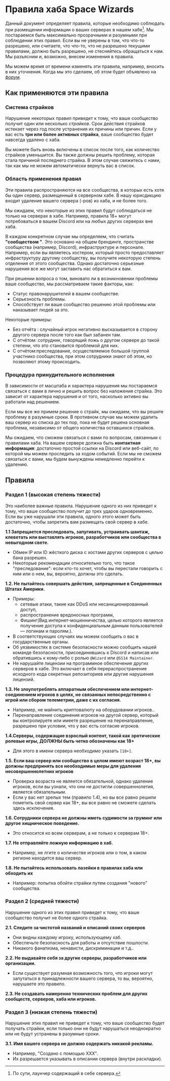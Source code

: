 <!--
When changing these rules, please keep the following in mind:
 - "Dehubbing" is somewhat informal, to stay consistent use "delisting" or "removed from the hub".
 - Do not state the same rule in multiple places. This can easily lead to inconsistencies after more edits are made.
 - Always use the Oxford comma to avoid confusion/rules lawyering.
 - Prefer using "or" over "/" to avoid confusion.
 - If applicable, use "community" instead of "server". If rules are broken outside a server but in a community, the community would (usually) still end up being removed from the hub in its entirety. Communities can also set up multiple servers or set up new servers after their community has been removed from the hub.
-->

# Правила хаба Space Wizards
Данный документ определяет правила, которые необходимо соблюдать при размещении информации о ваших серверах в нашем хабе[^hub]. Мы постараемся быть максимально прозрачными и разумными при соблюдении этих правил. Если вы не уверены в том, что что-то разрешено, или считаете, что что-то, что не разрешено текущими правилами, должно быть разрешено, не стесняйтесь обращаться к нам. Мы разъясним и, возможно, внесем изменения в правила.

Мы можем время от времени изменять эти правила, например, вносить в них уточнения. Когда мы это сделаем, об этом будет объявлено на [форум](https://forum.spacestation14.io/index.php?/forum/29-hub-administrative/).

[^hub]: По сути, лаунчер содержащий в себе сервера.

## Как применяются эти правила

### Система страйков

Нарушение некоторых правил приведет к тому, что ваше сообщество получит один или несколько *страйков*. Срок действия страйков истекает через год после устранения их причины или причин. Если у вас есть **три или более активных страйка**, ваше сообщество будет навсегда удалено с хаба.

Вы можете быть вновь включены в список после того, как количество страйков уменьшится. Вы также должны решить проблему, которая стала причиной последнего страйка. В этом случае свяжитесь с нами, так как мы не можем автоматически вернуть вас в список.

### Область применения правил

Эти правила распространяются на все сообщества, в которых есть хотя бы один сервер, размещенный в серверном хабе. В нашу юрисдикцию входит удаление вашего сервера (-ров) из хаба, и не более того.

Мы ожидаем, что некоторые из этих правил будут соблюдаться не только на серверах в хабе. Например, правила 18+ могут потребоваться в вашем Discord или на любых других серверах вне хаба.

В каждом конкретном случае мы определяем, что считать **"сообществом "**. Это основано на общем брендинге, пространстве сообщества (например, Discord), инфраструктуре и персонале. Например, если вы являетесь хостером, который просто предоставляет инфраструктуру другому сообществу, вы получите некоторую степень отделения от этого сообщества. Однако достаточно серьезные нарушения все же могут заставить нас обратиться к вам.

При решении вопроса о том, виновато ли в возникновении проблемы ваше сообщество, мы рассматриваем такие факторы, как:
- Статус правонарушителей в вашем сообществе.
- Серьезность проблемы.
- Способствует ли ваше сообщество решению этой проблемы или наказывает людей за это.

Некоторые примеры:
- Без отчёта : случайный игрок негативно высказывается в сторону другого сервера после того как был забанен там.
- С отчётом: сотрудник, говорящий ложь о другом сервере до такой степени, что это становится проблемой для них.
- С отчётом:преследование, осуществляемое большой группой участнико сообщества, при этом сотрудники знают об этом, но позволяют этому происходить.

### Процедура принудительного исполнения

В зависимости от масштаба и характера нарушения мы постараемся связаться с вами в лично и решить вопрос без наложения страйка. Это зависит от характера нарушения и от того, насколько активно вы работали над решением.

Если мы все же примем решение о страйк, мы ожидаем, что вы решите проблему в разумные сроки. В противном случае мы можем удалить ваш сервер из списка до тех пор, пока не будет решена основная проблема, независимо от общего количества оставшихся страйков.

Мы ожидаем, что сможем связаться с вами по вопросам, связанным с правилами хаба. На вашем сервере должна быть **контактная информация**: достаточно простой ссылки на Discord или веб-сайт, по которой мы можем проследить за ходом событий. Если мы не сможем связаться с вами, мы будем вынуждены немедленно перейти к удалению.

## Правила

### Раздел 1 (высокая степень тяжести)
Это наиболее важные правила. Нарушение одного из них приведет к тому, что ваше сообщество получит до трех ударов одновременно. Если вы уже нарушали эти правила, одного этого может быть достаточно, чтобы запретить вам размещать свой сервер в хабе.

**1.1 Запрещается преследовать, запугивать, устраивать шантаж, клеветать или выставлять игроков, разработчиков или сообщества в невыгодном свете.**
- Обмен IP или ID жёсткого диска с хостами других серверов с целью бана разрешен.
- Некоторые рекомендации относительно того, что такое "преследование": если кто-то хочет, чтобы вы перестали говорить с ним или о нем, вы, вероятно, должны это сделать.

**1.2. Не пытайтесь совершать действия, запрещенные в Соединенных Штатах Америки.**
- Примеры:
	- сетевые атаки, такие как DDoS или несанкционированный доступ,
  - распространение вредоносных программ,
  - Фишинг(Вид интернет-мошенничества, целью которого является получение доступа к конфиденциальным данным пользователей — логинам и паролям.).
- В соответствующих случаях мы можем сообщить о вас в государственные органы.
- Об уязвимостях в системе безопасности можно сообщить нашей команде безопасности, присоединившись к Discord и написав или обратившись к кому-либо с ролью `@Wizard` или `@SS14 Maintainer`.
- Не нарушайте лицензии на программное обеспечение других серверов в хабе. Это включает в себя перераспространение исходного кода секретных репозиториев или другие нарушения лицензий.

**1.3. Не злоупотреблять аппаратным обеспечением или интернет-соединением игроков в целях, не связанных непосредственно с игрой или сбором телеметрии, даже с их согласия.**
- Например, не майнить криптовалюту на оборудовании игроков..
- Перенаправление соединения игроков на другой сервер, который вы контролируете или имеете разрешение на перенаправление, разрешено при условии, что у вас есть согласие игроков.

**1.4.Серверы, содержащие взрослый контент, такой как эротические ролевые игры, ДОЛЖНЫ быть четко обозначены как 18+**
- Для этого в имени сервера необходимо указать `[18+]`.

**1.5. Если ваш сервер или сообщество в целом имеют возраст 18+, вы должны предпринять все необходимые меры для удаления несовершеннолетних игроков**
- Проверка возраста не является обязательной, однако удаление игроков, если вы узнали, что они не достигли совершеннолетия, является обязательным.
- Если у вас нет зрелых тем (правило 1.4), но вы все равно решили пометить свой сервер как 18+, вы все равно не сможете сделать здесь исключения.

**1.6. Сотрудники сервера не должны иметь судимости за груминг или другое хищническое поведение.**
- Это относится ко всем серверам, а не только к серверам 18+.

**1.7. Не отправляйте ложную информацию в хаб.**
- Например, не лгите о количестве игроков или о том, в каком регионе находится ваш сервер.

**1.8. Не пытайтесь использовать лазейки в правилах хаба или обходить их**
- Например: попытка обойти страйки путем создания "нового" сообщества.

### Раздел 2 (средней тяжести)
Нарушение одного из этих правил приведет к тому, что ваше сообщество получит не более одного страйка.

**2.1. Следите за чистотой названий и описаний своих серверов**
- Они видны каждому игроку, использующему хаб.
- Обеспечьте безопасность для работы и отсутствие пошлости.
- Никакого фанатизма, ненависти, дискриминации и т.д..

**2.2. Не выдавайте себя за другие серверы, разработчиков или организации.**
- Если существует разумная возможность того, что игроки могут запутаться в принадлежности вашего сервера, то вы, вероятно, нарушаете это правило.

**2.3. Не создавать намеренно технических проблем для других сообществ, серверов, хаба или игроков.**


### Раздел 3 (низкая степень тяжести)
Нарушение этих правил не приведет к тому, что ваше сообщество будет получать страйки, если только они не будут нарушаться неоднократно или не будут устранены в разумные сроки.

**3.1. Имя вашего сервера не должно содержать никакой рекламы.**
- Например, "Создано с помощью XXX".
- Их разрешается указывать в описании сервера (внутри раскладки).
